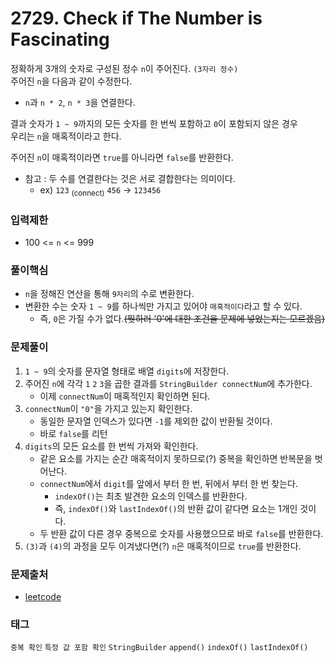 # 2729. Check if The Number is Fascinating
정확하게 3개의 숫자로 구성된 정수 `n`이 주어진다. `(3자리 정수)`  
주어진 `n`을 다음과 같이 수정한다.  
- `n`과 `n * 2`, `n * 3`을 연결한다.

결과 숫자가 `1 ~ 9`까지의 모든 숫자를 한 번씩 포함하고 `0`이 포함되지 않은 경우  
우리는 `n`을 매혹적이라고 한다.  

주어진 `n`이 매혹적이라면 `true`를 아니라면 `false`를 반환한다.
- 참고 : 두 수를 연결한다는 것은 서로 결합한다는 의미이다.
  - ex) `123` <sub>(connect)</sub> `456` -> `123456`
### 입력제한
- 100 <= `n` <= 999
### 풀이핵심
- `n`을 정해진 연산을 통해 `9자리`의 수로 변환한다.
- 변환한 수는 숫자 `1 ~ 9`를 하나씩만 가지고 있어야 `매혹적이다`라고 할 수 있다.
  - 즉, `0`은 가질 수가 없다.~~(뭣하러 '0'에 대한 조건을 문제에 넣었는지는 모르겠음)~~
### 문제풀이
1. `1 ~ 9`의 숫자를 문자열 형태로 배열 `digits`에 저장한다.
2. 주어진 `n`에 각각 `1` `2` `3`을 곱한 결과를 `StringBuilder connectNum`에 추가한다.
    - 이제 `connectNum`이 매혹적인지 확인하면 된다.
3. `connectNum`이 `"0"`을 가지고 있는지 확인한다.
    - 동일한 문자열 인덱스가 있다면 `-1`를 제외한 값이 반환될 것이다.
    - 바로 `false`를 리턴
4. `digits`의 모든 요소를 한 번씩 가져와 확인한다.
    - 같은 요소를 가지는 순간 매혹적이지 못하므로(?) 중복을 확인하면 반복문을 벗어난다.
    - `connectNum`에서 `digit`를 앞에서 부터 한 번, 뒤에서 부터 한 번 찾는다.
      - `indexOf()`는 최초 발견한 요소의 인덱스를 반환한다.
      - 즉, `indexOf()`와 `lastIndexOf()`의 반환 값이 같다면 요소는 1개인 것이다.
    - 두 반환 값이 다른 경우 중복으로 숫자를 사용했으므로 바로 `false`를 반환한다.
5. `(3)`과 `(4)`의 과정을 모두 이겨냈다면(?) `n`은 매혹적이므로 `true`를 반환한다.
### 문제출처
- [leetcode](https://leetcode.com/problems/check-if-the-number-is-fascinating/)
### 태그
`중복 확인` `특정 값 포함 확인` `StringBuilder` `append()` `indexOf()` `lastIndexOf()`